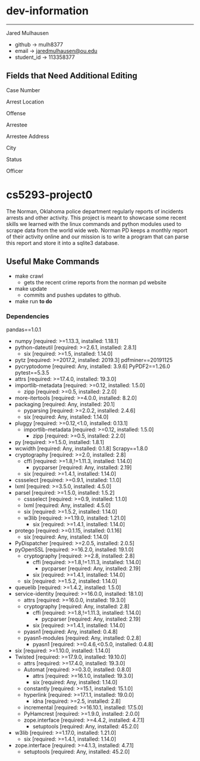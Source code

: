 # dev-information
-----------------
Jared Mulhausen

- github        ->      mulh8377
- email         ->      jaredmulhausen@ou.edu
- student_id    ->      113358377

## Fields that Need Additional Editing
Case Number

Arrest Location

Offense

Arrestee

Arrestee Address

City

Status

Officer

# cs5293-project0
The Norman, Oklahoma police department regularly reports of incidents arrests and other activity. This project is meant to
showcase some recent skills we learned with the linux commands and python modules used to scrape data from the world wide web.
Norman PD keeps a monthly report of their activity online and our mission is to write a program that can parse this report 
and store it into a sqlite3 database.

## Useful Make Commands

- make crawl
    - gets the recent crime reports from the norman pd website
- make update
    - commits and pushes updates to github.
- make run **to do**

### Dependencies 
pandas==1.0.1
  - numpy [required: >=1.13.3, installed: 1.18.1]
  - python-dateutil [required: >=2.6.1, installed: 2.8.1]
    - six [required: >=1.5, installed: 1.14.0]
  - pytz [required: >=2017.2, installed: 2019.3]
pdfminer==20191125
  - pycryptodome [required: Any, installed: 3.9.6]
PyPDF2==1.26.0
pytest==5.3.5
  - attrs [required: >=17.4.0, installed: 19.3.0]
  - importlib-metadata [required: >=0.12, installed: 1.5.0]
    - zipp [required: >=0.5, installed: 2.2.0]
  - more-itertools [required: >=4.0.0, installed: 8.2.0]
  - packaging [required: Any, installed: 20.1]
    - pyparsing [required: >=2.0.2, installed: 2.4.6]
    - six [required: Any, installed: 1.14.0]
  - pluggy [required: >=0.12,<1.0, installed: 0.13.1]
    - importlib-metadata [required: >=0.12, installed: 1.5.0]
      - zipp [required: >=0.5, installed: 2.2.0]
  - py [required: >=1.5.0, installed: 1.8.1]
  - wcwidth [required: Any, installed: 0.1.8]
Scrapy==1.8.0
  - cryptography [required: >=2.0, installed: 2.8]
    - cffi [required: >=1.8,!=1.11.3, installed: 1.14.0]
      - pycparser [required: Any, installed: 2.19]
    - six [required: >=1.4.1, installed: 1.14.0]
  - cssselect [required: >=0.9.1, installed: 1.1.0]
  - lxml [required: >=3.5.0, installed: 4.5.0]
  - parsel [required: >=1.5.0, installed: 1.5.2]
    - cssselect [required: >=0.9, installed: 1.1.0]
    - lxml [required: Any, installed: 4.5.0]
    - six [required: >=1.5.2, installed: 1.14.0]
    - w3lib [required: >=1.19.0, installed: 1.21.0]
      - six [required: >=1.4.1, installed: 1.14.0]
  - protego [required: >=0.1.15, installed: 0.1.16]
    - six [required: Any, installed: 1.14.0]
  - PyDispatcher [required: >=2.0.5, installed: 2.0.5]
  - pyOpenSSL [required: >=16.2.0, installed: 19.1.0]
    - cryptography [required: >=2.8, installed: 2.8]
      - cffi [required: >=1.8,!=1.11.3, installed: 1.14.0]
        - pycparser [required: Any, installed: 2.19]
      - six [required: >=1.4.1, installed: 1.14.0]
    - six [required: >=1.5.2, installed: 1.14.0]
  - queuelib [required: >=1.4.2, installed: 1.5.0]
  - service-identity [required: >=16.0.0, installed: 18.1.0]
    - attrs [required: >=16.0.0, installed: 19.3.0]
    - cryptography [required: Any, installed: 2.8]
      - cffi [required: >=1.8,!=1.11.3, installed: 1.14.0]
        - pycparser [required: Any, installed: 2.19]
      - six [required: >=1.4.1, installed: 1.14.0]
    - pyasn1 [required: Any, installed: 0.4.8]
    - pyasn1-modules [required: Any, installed: 0.2.8]
      - pyasn1 [required: >=0.4.6,<0.5.0, installed: 0.4.8]
  - six [required: >=1.10.0, installed: 1.14.0]
  - Twisted [required: >=17.9.0, installed: 19.10.0]
    - attrs [required: >=17.4.0, installed: 19.3.0]
    - Automat [required: >=0.3.0, installed: 0.8.0]
      - attrs [required: >=16.1.0, installed: 19.3.0]
      - six [required: Any, installed: 1.14.0]
    - constantly [required: >=15.1, installed: 15.1.0]
    - hyperlink [required: >=17.1.1, installed: 19.0.0]
      - idna [required: >=2.5, installed: 2.8]
    - incremental [required: >=16.10.1, installed: 17.5.0]
    - PyHamcrest [required: >=1.9.0, installed: 2.0.0]
    - zope.interface [required: >=4.4.2, installed: 4.7.1]
      - setuptools [required: Any, installed: 45.2.0]
  - w3lib [required: >=1.17.0, installed: 1.21.0]
    - six [required: >=1.4.1, installed: 1.14.0]
  - zope.interface [required: >=4.1.3, installed: 4.7.1]
    - setuptools [required: Any, installed: 45.2.0]
